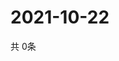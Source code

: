 # 2021-10-22
  共 0条

  <!-- BEGIN -->
  <!-- 最后更新时间Fri Oct 22 2021 06:06:10 GMT+0000 (Coordinated Universal Time) -->
  
  <!-- END -->
  
  